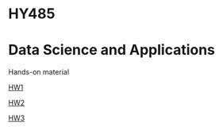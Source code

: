 # HY485
# Data Science and Applications

Hands-on material  

[HW1](CSD458_HW1.ipynb)

[HW2](CSD458_HW2.ipynb)

[HW3](CSD485_HW3.ipynb)

